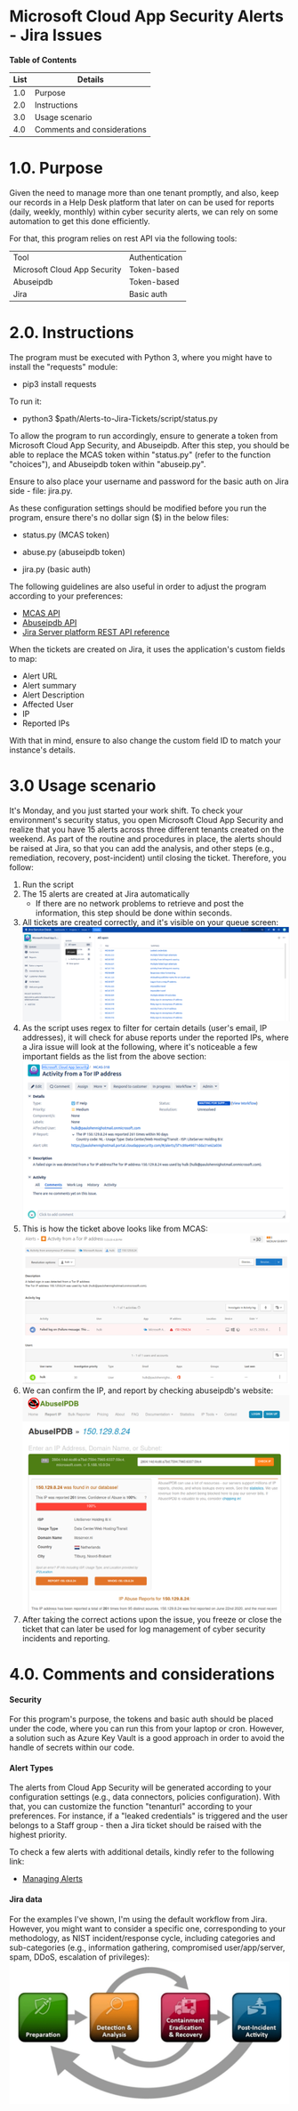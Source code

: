 Microsoft Cloud App Security Alerts - Jira Issues
================================================================================

**Table of Contents**

<div id="Table of Contents1" dir="ltr">


| List | Details |
| ---- | ---------|
1.0 | Purpose
2.0 | Instructions
3.0 | Usage scenario
4.0 | Comments and considerations



1.0. Purpose
=============

Given the need to manage more than one tenant promptly, and
also, keep our records in a Help Desk platform that later on can be 
used for reports (daily, weekly, monthly) within cyber security alerts,
we can rely on some automation to get this done efficiently. 

For that, this program relies on rest API via the following tools:


|                  |            |
|------------------|------------|
| Tool             | Authentication |
| Microsoft Cloud App Security | Token-based  | 
| Abuseipdb  | Token-based  |         |
| Jira | Basic auth |


2.0. Instructions
================

The program must be executed with Python 3, where you might have to install the "requests" module:

-   pip3 install requests

To run it:

-   python3 $path/Alerts-to-Jira-Tickets/script/status.py

To allow the program to run accordingly, ensure to generate a token from Microsoft Cloud App Security, and Abuseipdb. 
After this step, you should be able to replace the MCAS token within "status.py" (refer to the function "choices"),
and Abuseipdb token within "abuseip.py".

Ensure to also place your username and password for the basic auth on Jira side - file: jira.py.

As these configuration settings should be modified before you run the program, ensure there's no dollar sign ($) in the below files:
- status.py (MCAS token)

- abuse.py (abuseipdb token)

- jira.py (basic auth)

The following guidelines are also useful in order to adjust the program according to your preferences:
- [MCAS API](https://docs.microsoft.com/en-us/cloud-app-security/investigate-activities-api)
- [Abuseipdb API](https://docs.abuseipdb.com/#introduction)
- [Jira Server platform REST API reference](https://docs.atlassian.com/software/jira/docs/api/REST/7.6.1/)

When the tickets are created on Jira, it uses the application's custom fields to map:
- Alert URL
- Alert summary
- Alert Description
- Affected User
- IP
- Reported IPs

With that in mind, ensure to also change the custom field ID to match your instance's details.


3.0 Usage scenario
=======================
It's Monday, and you just started your work shift. To check your environment's security status, you open Microsoft Cloud App Security
and realize that you have 15 alerts across three different tenants created on the weekend. As part of the routine and procedures in place,
the alerts should be raised at Jira, so that you can add the analysis, and other steps (e.g., remediation, recovery, post-incident) 
until closing the ticket. Therefore, you follow:

1. Run the script
2. The 15 alerts are created at Jira automatically
   - If there are no network problems to retrieve and post the information, this step should be done within seconds.
3. All tickets are created correctly, and it's visible on your queue screen:
![<Insert Diagram>](https://github.com/pahennig/Alerts-to-Jira-Tickets/blob/master/images/jiraqueue.png)
4. As the script uses regex to filter for certain details (user's email, IP addresses), it will check for abuse reports under the reported IPs, where a Jira issue 
will look at the following, where it's noticeable a few important fields as the list from the above section:
![<Insert Diagram>](https://github.com/pahennig/Alerts-to-Jira-Tickets/blob/master/images/affected_user.png)
5. This is how the ticket above looks like from MCAS:
![<Insert Diagram>](https://github.com/pahennig/Alerts-to-Jira-Tickets/blob/master/images/tor_mcas.png)
6. We can confirm the IP, and report by checking abuseipdb's website:
![<Insert Diagram>](https://github.com/pahennig/Alerts-to-Jira-Tickets/blob/master/images/abuseipdb.png)
7. After taking the correct actions upon the issue, you freeze or close the ticket that can later be used for log management of cyber security incidents and reporting.



4.0. Comments and considerations
=============

#### Security
For this program's purpose, the tokens and basic auth should be placed under the code,
where you can run this from your laptop or cron. However, a solution such as Azure Key Vault
is a good approach in order to avoid the handle of secrets within our code.

#### Alert Types
The alerts from Cloud App Security will be generated according to your configuration settings (e.g., data connectors, policies configuration). 
With that, you can customize the function "tenanturl" according to your preferences. For instance, if a "leaked credentials" is triggered and
the user belongs to a Staff group - then a Jira ticket should be raised with the highest priority.

To check a few alerts with additional details, kindly refer to the following link:
- [Managing Alerts](https://docs.microsoft.com/en-us/cloud-app-security/managing-alerts)

#### Jira data
For the examples I've shown, I'm using the default workflow from Jira. However, you might want to consider a specific one, corresponding
 to your methodology, as NIST incident/response cycle, including categories and sub-categories (e.g., information gathering, compromised user/app/server, spam, DDoS, escalation of privileges):
 ![<Insert Diagram>](https://github.com/pahennig/Alerts-to-Jira-Tickets/blob/master/images/nist.png)

